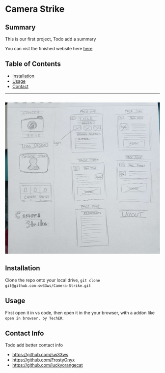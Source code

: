 # Camera Strike

## Summary

This is our first project, Todo add a summary

You can vist the finished website here [here](https://sw33ws.github.io/Camera-Strike/)

## Table of Contents

- [Installation](#installation)
- [Usage](#usage)
- [Contact](#contact-info)

---
![](images/conceptImages/conceptTwo.jpg) 
---

## Installation

Clone the repo onto your local drive, ```git clone git@github.com:sw33ws/Camera-Strike.git```

## Usage

First open it in vs code, then open it in the your browser, with a addon like ```open in browser, by TechER```.

## Contact Info

Todo add better contact info

- https://github.com/sw33ws
- https://github.com/FrostyOnyx
- https://github.com/luckyorangecat
